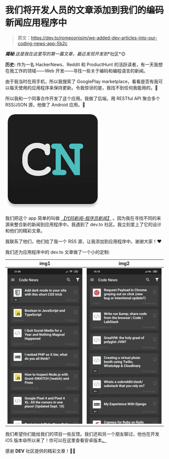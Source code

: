 # 我们将开发人员的文章添加到我们的编码新闻应用程序中

> 原文：<https://dev.to/romeoonisim/we-added-dev-articles-into-our-coding-news-app-5b2c>

***揭秘**:这是我在这里写的第一篇文章，最近发现**开发到**社区*😊

**历史:**
作为一名 HackerNews、Reddit 和 ProductHunt 的活跃读者，有一天我想在我工作的领域——Web 开发——寻找一些关于编码和编程语言的新闻。

由于我当时在用手机，所以我搜索了 GooglePlay marketplace，看看是否有我可以每天使用的应用程序来保持更新。令我惊讶的是，我找不到任何我能用的。🤔

所以我和一个同事合作开发了这个应用。我做了后端，用 RESTful API 聚合多个 RSS/JSON 源，他做了 Android 应用。💪

[![Code News logo](img/d2433e5383262e1d20bcf88e7b4e2dd2.png)](https://play.google.com/store/apps/details?id=ro.crxapps.codenews)

我们把这个 app 简单的叫做 [*【代码新闻-程序员新闻】*](https://play.google.com/store/apps/details?id=ro.crxapps.codenews) 。因为我在寻找不同的来源来整合新的新闻到应用程序中。我遇到了 dev.to 社区。我立刻爱上了它的设计和他们的精彩文章。

我联系了他们，他们给了我一个 RSS 源，让我添加到应用程序中。谢谢大家！❤️

我们还为应用程序中的 dev.to 文章做了一个小的定制:

| img1 | img2 |
| --- | --- |
| ![Code News with dev.to articles](img/d20ad7c10ab57dd442d9b95a10852525.png) | ![Code News with dev.to articles](img/9ba44c3548cfe7078e1d59db415dbf0e.png) |

我们希望你们能给我们的项目一些反馈。我们还和另一个朋友聊过，他也在开发 iOS 版本😄所以来了！你可以在这里查看安卓版本[。](https://play.google.com/store/apps/details?id=ro.crxapps.codenews)

感谢 **DEV** 社区提供的精彩文章！🙇‍♂️